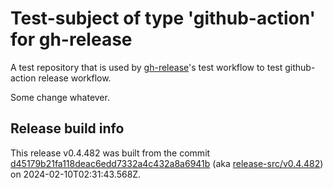# Test-subject of type 'github-action' for gh-release

A test repository that is used by [gh-release](https://github.com/kattecon/gh-release)'s test workflow to test github-action release workflow.

Some change whatever.


## Release build info

This release v0.4.482 was built from the commit [d45179b21fa118deac6edd7332a4c432a8a6941b](https://github.com/kattecon/gh-release-test-ga/tree/d45179b21fa118deac6edd7332a4c432a8a6941b) (aka [release-src/v0.4.482](https://github.com/kattecon/gh-release-test-ga/tree/release-src/v0.4.482)) on 2024-02-10T02:31:43.568Z.
        